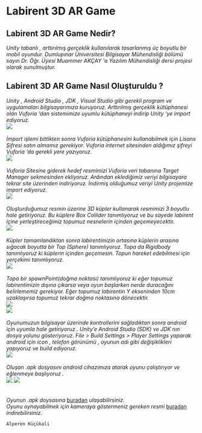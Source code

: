 # Labirent 3D AR Game
## Labirent 3D AR Game Nedir?
*Unity tabanlı , arttırılmış gerçeklik kullanılarak tasarlanmış üç boyutlu bir mobil oyundur. Dumlupınar Üniversitesi Bilgisayar Mühendisliği bölümü sayın Dr. Öğr. Üyesi Muammer AKÇAY 'a Yazılım Mühendisliği dersi projesi olarak sunulmuştur.*
## Labirent 3D AR Game Nasıl Oluşturuldu ?
*Unity , Android Studio , JDK , Visual Studio gibi gerekli program ve uygulamaları bilgisayarımıza kuruyoruz. Arttırılmış gerçeklik kütüphanesi olan Vuforia ‘dan sistemimize uyumlu kütüphaneyi indirip Unity ‘ye import ediyoruz.*
</br>
![](https://github.com/alperenkucukali/Labirent-Oyunu-3D-AR/blob/master/LabirentOyunuProje/Kullan%C4%B1lanResimler/Ekran%20G%C3%B6r%C3%BCnt%C3%BCs%C3%BC%20(1).png?raw=true)
</br></br>
*İmport işlemi bittikten sonra Vuforia kütüphanesini kullanabilmek için Lisans Şifresi satın almamız gerekiyor. Vuforia internet sitesinden aldığımız şifreyi Vuforia ‘da gerekli yere yazıyoruz.*
</br>
![](https://github.com/alperenkucukali/Labirent-Oyunu-3D-AR/blob/master/LabirentOyunuProje/Kullan%C4%B1lanResimler/Ekran%20G%C3%B6r%C3%BCnt%C3%BCs%C3%BC%20(2).png?raw=true)
</br><br>
*Vuforia Sitesine giderek hedef resmimizi Vuforia veri tabanına Target Manager sekmesinden ekliyoruz. Ardından eklediğimiz veriyi bilgisayara tekrar site üzerinden indiriyoruz. İndirmiş olduğumuz veriyi Unity projemize import ediyoruz.*
</br>
![](https://github.com/alperenkucukali/Labirent-Oyunu-3D-AR/blob/master/LabirentOyunuProje/Kullan%C4%B1lanResimler/Ekran%20G%C3%B6r%C3%BCnt%C3%BCs%C3%BC%20(3).png?raw=true)
</br><br>
*Oluşturduğumuz resmin üzerine 3D küpler kullanarak resmimizi 3 boyutlu hale getiriyoruz. Bu küplere Box Collider tanımlıyoruz ve bu sayede labirent içine yerleştireceğimiz topumuz nesnelerin içinden geçemeyecektir.*
</br>
![](https://github.com/alperenkucukali/Labirent-Oyunu-3D-AR/blob/master/LabirentOyunuProje/Kullan%C4%B1lanResimler/Ekran%20G%C3%B6r%C3%BCnt%C3%BCs%C3%BC%20(4).png?raw=true)
</br><br>
*Küpler tamamlandıktan sonra labirentimizin ortasına küplerin arasına sığacak boyutta bir Top (Sphere) tanımlıyoruz. Topa da Rigidbody tanımlıyoruz ki küplerin içinden geçemesin. Topun hareket edebilmesi için yerçekimi tanımlıyoruz.*
</br>
![](https://github.com/alperenkucukali/Labirent-Oyunu-3D-AR/blob/master/LabirentOyunuProje/Kullan%C4%B1lanResimler/Ekran%20G%C3%B6r%C3%BCnt%C3%BCs%C3%BC%20(5).png?raw=true)
</br><br>
*Topa bir spawnPoint(doğma noktası) tanımlıyoruz ki eğer topumuz labirentimizin dışına çıkarsa veya oyun başlarken nerde duracağını belirlememiz gerekiyor. Eğer topumuz labirentin Y ekseninden 10cm uzaklaşırsa topumuz tekrar doğma noktasına dönecektir.*
</br>
![](https://github.com/alperenkucukali/Labirent-Oyunu-3D-AR/blob/master/LabirentOyunuProje/Kullan%C4%B1lanResimler/Ekran%20G%C3%B6r%C3%BCnt%C3%BCs%C3%BC%20(6).png?raw=true)
</br>
![](https://github.com/alperenkucukali/Labirent-Oyunu-3D-AR/blob/master/LabirentOyunuProje/Kullan%C4%B1lanResimler/Ekran%20G%C3%B6r%C3%BCnt%C3%BCs%C3%BC%20(7).png?raw=true)
</br><br>
*Oyunumuzun bilgisayar üzerinde kontrollerini sağladıktan sonra android için uyumla hale getiriyoruz . Unity’e Android Studio (SDK) ve JDK nın dosya yolunu gösteriyoruz. File > Build Settings > Player Settings yaparak android için icon , telefon görünümü , oyunun adı gibi değişiklikleri yapıyoruz ve build ediyoruz.*
</br>
![](https://github.com/alperenkucukali/Labirent-Oyunu-3D-AR/blob/master/LabirentOyunuProje/Kullan%C4%B1lanResimler/Ekran%20G%C3%B6r%C3%BCnt%C3%BCs%C3%BC%20(8).png?raw=true)
</br><br>
*Oluşan .apk dosyasını android cihazımıza atarak oyunu çalıştırıyor ve eğlenmeye başlıyoruz .*
</br>
![](https://github.com/alperenkucukali/Labirent-Oyunu-3D-AR/blob/master/LabirentOyunuProje/Kullan%C4%B1lanResimler/ss%20(1).png?raw=true)
![](https://github.com/alperenkucukali/Labirent-Oyunu-3D-AR/blob/master/LabirentOyunuProje/Kullan%C4%B1lanResimler/ss%20(2).png?raw=true)
</br><br><br>
*Oyunun .apk doysasına* [buradan](https://github.com/alperenkucukali/Labirent-Oyunu-3D-AR/blob/master/LabirentOyunuProje/LabirentAG.apk) *ulaşabilirsiniz.*
<br>
*Oyunu oynayabilmek için kameraya göstermeniz gereken resmi* [buradan](https://github.com/alperenkucukali/Labirent-Oyunu-3D-AR/blob/master/LabirentOyunuProje/Kullan%C4%B1lanResimler/F16WBMDIQ6VC5V2.MEDIUM.jpg) *indirebilirsiniz.*

`Alperen Küçükali`
